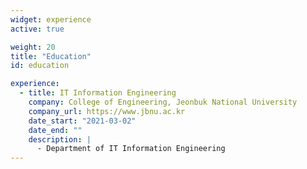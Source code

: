 ```yaml
---
widget: experience
active: true

weight: 20
title: "Education"
id: education

experience:
  - title: IT Information Engineering
    company: College of Engineering, Jeonbuk National University
    company_url: https://www.jbnu.ac.kr
    date_start: "2021-03-02"
    date_end: ""
    description: |
      - Department of IT Information Engineering
---
```

